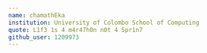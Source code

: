 ```yaml
---
name: chamathEka
institution: University of Colombo School of Computing
quote: L1f3 1s 4 m4r47h0n n0t 4 5pr1n7
github_user: 1209973
---
```

